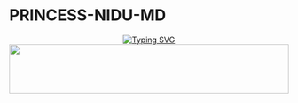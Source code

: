 # PRINCESS-NIDU-MD

<div align="center">


 [![Typing SVG](https://readme-typing-svg.herokuapp.com?font=Rockstar-ExtraBold&color=F01&lines=PRINCESS+NIDU+MD)](https://git.io/typing-svg)
<img src="https://i.imgur.com/dBaSKWF.gif" height="90" width="100%">

